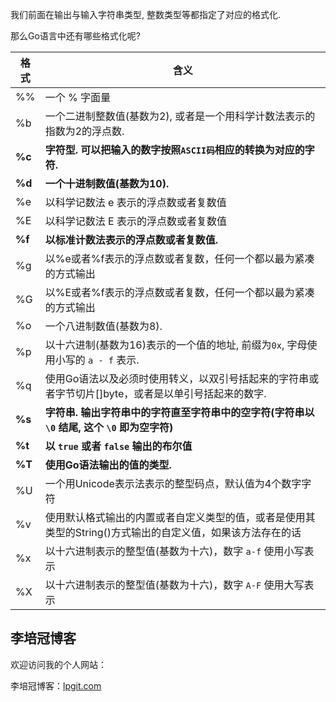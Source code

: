 我们前面在输出与输入字符串类型, 整数类型等都指定了对应的格式化.

那么Go语言中还有哪些格式化呢? 

| 格式   | 含义                                                         |
| ------ | ------------------------------------------------------------ |
| %%     | 一个 % 字面量                                                |
| %b     | 一个二进制整数值(基数为2), 或者是一个用科学计数法表示的指数为2的浮点数. |
| **%c** | **字符型. 可以把输入的数字按照`ASCII码`相应的转换为对应的字符.** |
| **%d** | **一个十进制数值(基数为10).**                                |
| %e     | 以科学记数法 e 表示的浮点数或者复数值  |
| %E     | 以科学记数法 E 表示的浮点数或者复数值  |
| **%f** | **以标准计数法表示的浮点数或者复数值.**                      |
| %g     | 以%e或者%f表示的浮点数或者复数，任何一个都以最为紧凑的方式输出                                     |
| %G     | 以%E或者%f表示的浮点数或者复数，任何一个都以最为紧凑的方式输出                                     |
| %o     | 一个八进制数值(基数为8).                                     |
| %p     | 以十六进制(基数为16)表示的一个值的地址, 前缀为`0x`, 字母使用小写的 `a - f` 表示. |
| %q     | 使用Go语法以及必须时使用转义，以双引号括起来的字符串或者字节切片[]byte，或者是以单引号括起来的数字. |
| **%s** | **字符串. 输出字符串中的字符直至字符串中的空字符(字符串以 `\0` 结尾, 这个 `\0` 即为空字符)** |
| **%t** | **以 `true` 或者 `false` 输出的布尔值**                      |
| **%T** | **使用Go语法输出的值的类型.**                                |
| %U     | 一个用Unicode表示法表示的整型码点，默认值为4个数字字符  |
| %v     | 使用默认格式输出的内置或者自定义类型的值，或者是使用其类型的String()方式输出的自定义值，如果该方法存在的话  |
| %x     | 以十六进制表示的整型值(基数为十六)，数字 `a-f` 使用小写表示  |
| %X     | 以十六进制表示的整型值(基数为十六)，数字 `A-F` 使用大写表示  |

## 李培冠博客

欢迎访问我的个人网站：

李培冠博客：[lpgit.com](https://lpgit.com)
